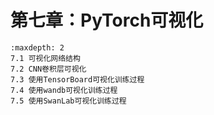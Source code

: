 # 第七章：PyTorch可视化
```{toctree}
:maxdepth: 2
7.1 可视化网络结构
7.2 CNN卷积层可视化
7.3 使用TensorBoard可视化训练过程
7.4 使用wandb可视化训练过程
7.5 使用SwanLab可视化训练过程
```